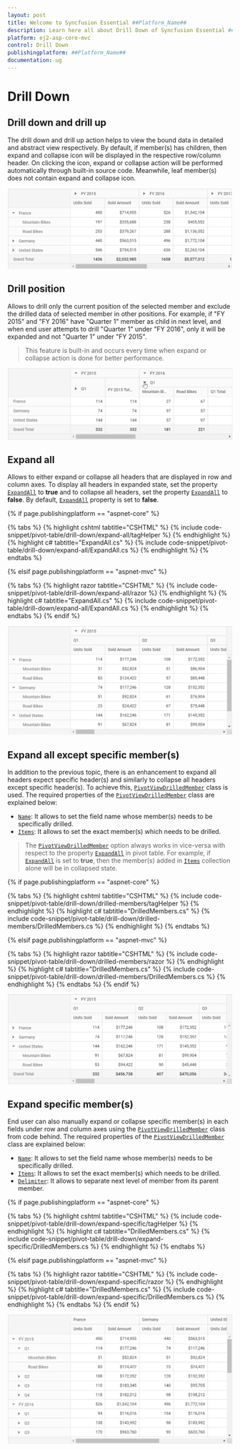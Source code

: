 ```yaml
---
layout: post
title: Welcome to Syncfusion Essential ##Platform_Name##
description: Learn here all about Drill Down of Syncfusion Essential ##Platform_Name## widgets based on HTML5 and jQuery.
platform: ej2-asp-core-mvc
control: Drill Down
publishingplatform: ##Platform_Name##
documentation: ug
---
```



# Drill Down

## Drill down and drill up

The drill down and drill up action helps to view the bound data in detailed and abstract view respectively. By default, if member(s) has children, then expand and collapse icon will be displayed in the respective row/column header. On clicking the icon, expand or collapse action will be performed automatically through built-in source code. Meanwhile, leaf member(s) does not contain expand and collapse icon.

![output](images/drill.png)

## Drill position

Allows to drill only the current position of the selected member and exclude the drilled data of selected member in other positions. For example, if "FY 2015" and "FY 2016" have "Quarter 1" member as child in next level, and when end user attempts to drill "Quarter 1" under "FY 2016", only it will be expanded and not "Quarter 1" under "FY 2015".

> This feature is built-in and occurs every time when expand or collapse action is done for better performance.

![output](images/drill_position.png)

## Expand all

Allows to either expand or collapse all headers that are displayed in row and column axes. To display all headers in expanded state, set the property [`ExpandAll`](https://help.syncfusion.com/cr/aspnetcore-js2/Syncfusion.EJ2.PivotView.PivotViewDataSourceSettings.html#Syncfusion_EJ2_PivotView_PivotViewDataSourceSettings_ExpandAll) to **true** and to collapse all
headers, set the property [`ExpandAll`](https://help.syncfusion.com/cr/aspnetcore-js2/Syncfusion.EJ2.PivotView.PivotViewDataSourceSettings.html#Syncfusion_EJ2_PivotView_PivotViewDataSourceSettings_ExpandAll) to **false**. By default, [`ExpandAll`](https://help.syncfusion.com/cr/aspnetcore-js2/Syncfusion.EJ2.PivotView.PivotViewDataSourceSettings.html#Syncfusion_EJ2_PivotView_PivotViewDataSourceSettings_ExpandAll) property is set to **false**.

{% if page.publishingplatform == "aspnet-core" %}

{% tabs %}
{% highlight cshtml tabtitle="CSHTML" %}
{% include code-snippet/pivot-table/drill-down/expand-all/tagHelper %}
{% endhighlight %}
{% highlight c# tabtitle="ExpandAll.cs" %}
{% include code-snippet/pivot-table/drill-down/expand-all/ExpandAll.cs %}
{% endhighlight %}
{% endtabs %}

{% elsif page.publishingplatform == "aspnet-mvc" %}

{% tabs %}
{% highlight razor tabtitle="CSHTML" %}
{% include code-snippet/pivot-table/drill-down/expand-all/razor %}
{% endhighlight %}
{% highlight c# tabtitle="ExpandAll.cs" %}
{% include code-snippet/pivot-table/drill-down/expand-all/ExpandAll.cs %}
{% endhighlight %}
{% endtabs %}
{% endif %}



![output](images/expandall.png)

## Expand all except specific member(s)

In addition to the previous topic, there is an enhancement to expand all headers expect specific header(s) and similarly to collapse all headers except specific header(s). To achieve this, [`PivotViewDrilledMember`](https://help.syncfusion.com/cr/aspnetmvc-js2/Syncfusion.EJ2.PivotView.PivotViewDrilledMember.html) class is used. The required properties of the [`PivotViewDrilledMember`](https://help.syncfusion.com/cr/aspnetmvc-js2/Syncfusion.EJ2.PivotView.PivotViewDrilledMember.html) class are explained below:

* [`Name`](https://help.syncfusion.com/cr/aspnetcore-js2/Syncfusion.EJ2.PivotView.PivotViewDrilledMember.html#Syncfusion_EJ2_PivotView_PivotViewDrilledMember_Name): It allows to set the field name whose member(s) needs to be specifically drilled.
* [`Items`](https://help.syncfusion.com/cr/aspnetcore-js2/Syncfusion.EJ2.PivotView.PivotViewDrilledMember.html#Syncfusion_EJ2_PivotView_PivotViewDrilledMember_Items): It allows to set the exact member(s) which needs to be drilled.

> The [`PivotViewDrilledMember`](https://help.syncfusion.com/cr/aspnetmvc-js2/Syncfusion.EJ2.PivotView.PivotViewDrilledMember.html) option always works in vice-versa with respect to the property [`ExpandAll`](https://help.syncfusion.com/cr/aspnetcore-js2/Syncfusion.EJ2.PivotView.PivotViewDataSourceSettings.html#Syncfusion_EJ2_PivotView_PivotViewDataSourceSettings_ExpandAll) in pivot table. For example, if [`ExpandAll`](https://help.syncfusion.com/cr/aspnetcore-js2/Syncfusion.EJ2.PivotView.PivotViewDataSourceSettings.html#Syncfusion_EJ2_PivotView_PivotViewDataSourceSettings_ExpandAll) is set to **true**, then the member(s) added in [`Items`](https://help.syncfusion.com/cr/aspnetcore-js2/Syncfusion.EJ2.PivotView.PivotViewDrilledMember.html#Syncfusion_EJ2_PivotView_PivotViewDrilledMember_Items) collection alone will be in collapsed state.

{% if page.publishingplatform == "aspnet-core" %}

{% tabs %}
{% highlight cshtml tabtitle="CSHTML" %}
{% include code-snippet/pivot-table/drill-down/drilled-members/tagHelper %}
{% endhighlight %}
{% highlight c# tabtitle="DrilledMembers.cs" %}
{% include code-snippet/pivot-table/drill-down/drilled-members/DrilledMembers.cs %}
{% endhighlight %}
{% endtabs %}

{% elsif page.publishingplatform == "aspnet-mvc" %}

{% tabs %}
{% highlight razor tabtitle="CSHTML" %}
{% include code-snippet/pivot-table/drill-down/drilled-members/razor %}
{% endhighlight %}
{% highlight c# tabtitle="DrilledMembers.cs" %}
{% include code-snippet/pivot-table/drill-down/drilled-members/DrilledMembers.cs %}
{% endhighlight %}
{% endtabs %}
{% endif %}



![output](images/expandall_except.png)

## Expand specific member(s)

End user can also manually expand or collapse specific member(s) in each fields under row and column axes using the [`PivotViewDrilledMember`](https://help.syncfusion.com/cr/aspnetmvc-js2/Syncfusion.EJ2.PivotView.PivotViewDrilledMember.html) class from code behind. The required properties of the [`PivotViewDrilledMember`](https://help.syncfusion.com/cr/aspnetmvc-js2/Syncfusion.EJ2.PivotView.PivotViewDrilledMember.html) class are explained below:

* [`Name`](https://help.syncfusion.com/cr/aspnetcore-js2/Syncfusion.EJ2.PivotView.PivotViewDrilledMember.html#Syncfusion_EJ2_PivotView_PivotViewDrilledMember_Name): It allows to set the field name whose member(s) needs to be specifically drilled.
* [`Items`](https://help.syncfusion.com/cr/aspnetcore-js2/Syncfusion.EJ2.PivotView.PivotViewDrilledMember.html#Syncfusion_EJ2_PivotView_PivotViewDrilledMember_Items): It allows to set the exact member(s) which needs to be drilled.
* [`Delimiter`](https://help.syncfusion.com/cr/aspnetcore-js2/Syncfusion.EJ2.PivotView.PivotViewDrilledMember.html#Syncfusion_EJ2_PivotView_PivotViewDrilledMember_Delimiter): It allows to separate next level of member from its parent member.

{% if page.publishingplatform == "aspnet-core" %}

{% tabs %}
{% highlight cshtml tabtitle="CSHTML" %}
{% include code-snippet/pivot-table/drill-down/expand-specific/tagHelper %}
{% endhighlight %}
{% highlight c# tabtitle="DrilledMembers.cs" %}
{% include code-snippet/pivot-table/drill-down/expand-specific/DrilledMembers.cs %}
{% endhighlight %}
{% endtabs %}

{% elsif page.publishingplatform == "aspnet-mvc" %}

{% tabs %}
{% highlight razor tabtitle="CSHTML" %}
{% include code-snippet/pivot-table/drill-down/expand-specific/razor %}
{% endhighlight %}
{% highlight c# tabtitle="DrilledMembers.cs" %}
{% include code-snippet/pivot-table/drill-down/expand-specific/DrilledMembers.cs %}
{% endhighlight %}
{% endtabs %}
{% endif %}



![output](images/drill_position_code.png)